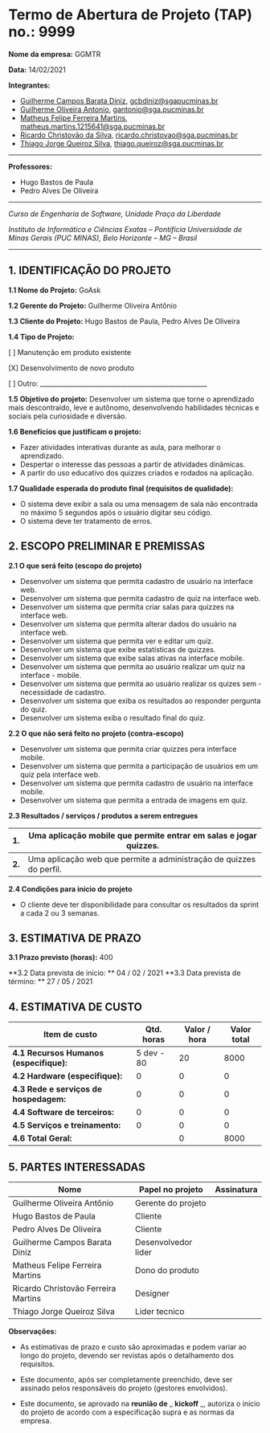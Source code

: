 # Termo de Abertura de Projeto (TAP) no.: 9999

**Nome da empresa:** GGMTR

**Data:** 14/02/2021

**Integrantes:**

- [Guilherme Campos Barata Diniz](https://github.com/Guicbdiniz), gcbdiniz@sgapucminas.br
- [Guilherme Oliveira Antonio](https://github.com/guilhermegoa), gantonio@sga.pucminas.br
- [Matheus Felipe Ferreira Martins](https://github.com/MatheusFFM), matheus.martins.1215641@sga.pucminas.br
- [Ricardo Christovão da Silva](https://github.com/ricardochristovao), ricardo.christovao@sga.pucminas.br
- [Thiago Jorge Queiroz Silva](https://github.com/ThiagoQueirozSilva), thiago.queiroz@sga.pucminas.br

---

**Professores:**

- Hugo Bastos de Paula
- Pedro Alves De Oliveira

---

_Curso de Engenharia de Software, Unidade Praça da Liberdade_

_Instituto de Informática e Ciências Exatas – Pontifícia Universidade de Minas Gerais (PUC MINAS), Belo Horizonte – MG – Brasil_

---

## 1. IDENTIFICAÇÃO DO PROJETO

**1.1 Nome do Projeto:** GoAsk

**1.2 Gerente do Projeto:** Guilherme Oliveira Antônio

**1.3 Cliente do Projeto:** Hugo Bastos de Paula, Pedro Alves De Oliveira

**1.4 Tipo de Projeto:**

[ ] Manutenção em produto existente

[X] Desenvolvimento de novo produto

[ ] Outro: \_\_\_\_\_\_\_\_\_\_\_\_\_\_\_\_\_\_\_\_\_\_\_\_\_\_\_\_\_\_\_\_\_\_\_\_\_\_\_\_\_\_\_\_\_\_\_\_\_\_\_\_

**1.5 Objetivo do projeto:** Desenvolver um sistema que torne o aprendizado mais descontraído, leve e autônomo, desenvolvendo habilidades técnicas e sociais pela curiosidade e diversão.

**1.6 Benefícios que justificam o projeto:**

- Fazer atividades interativas durante as aula, para melhorar o aprendizado.
- Despertar o interesse das pessoas a partir de atividades dinâmicas.
- A partir do uso educativo dos quizzes criados e rodados na aplicação.

**1.7 Qualidade esperada do produto final (requisitos de qualidade):**

- O sistema deve exibir a sala ou uma mensagem de sala não encontrada no máximo 5 segundos após o usuário digitar seu código.
- O sistema deve ter tratamento de erros.

## **2. ESCOPO PRELIMINAR E PREMISSAS**

**2.1 O que será feito (escopo do projeto)**

- Desenvolver um sistema que permita cadastro de usuário na interface web.
- Desenvolver um sistema que permita cadastro de quiz na interface web.
- Desenvolver um sistema que permita criar salas para quizzes na interface web.
- Desenvolver um sistema que permita alterar dados do usuário na interface web.
- Desenvolver um sistema que permita ver e editar um quiz.
- Desenvolver um sistema que exibe estatísticas de quizzes.
- Desenvolver um sistema que exibe salas ativas na interface mobile.
- Desenvolver um sistema que permita ao usuário realizar um quiz na interface - mobile.
- Desenvolver um sistema que permita ao usuário realizar os quizes sem - necessidade de cadastro.
- Desenvolver um sistema que exiba os resultados ao responder pergunta do quiz.
- Desenvolver um sistema exiba o resultado final do quiz.


**2.2 O que não será feito no projeto (contra-escopo)**

- Desenvolver um sistema que permita criar quizzes pera interface mobile.
- Desenvolver um sistema que permita a participação de usuários em um quiz pela interface web.
- Desenvolver um sistema que permita cadastro de usuário na interface mobile.
- Desenvolver um sistema que permita a entrada de imagens em quiz.


**2.3 Resultados / serviços / produtos a serem entregues**

| **1.** | Uma aplicação mobile que permite entrar em salas e jogar quizzes.   |
| ------ | ------------------------------------------------------------------- |
| **2.** | Uma aplicação web que permite a administração de quizzes do perfil. |

**2.4 Condições para início do projeto**

- O cliente deve ter disponibilidade para consultar os resultados da sprint a cada 2 ou 3 semanas.

## 3. ESTIMATIVA DE PRAZO

**3.1 Prazo previsto (horas):** 400

**3.2 Data prevista de início: ** 04 / 02 / 2021
**3.3 Data prevista de término: ** 27 / 05 / 2021

## 4. ESTIMATIVA DE CUSTO

| Item de custo                               | Qtd. horas | Valor / hora | Valor total |
| ------------------------------------------- | ---------- | ------------ | ----------- |
| **4.1 Recursos Humanos** **(especifique):** | 5 dev - 80 | 20           | 8000        |
| **4.2 Hardware (especifique):**             | 0          | 0            | 0           |
| **4.3 Rede e serviços de hospedagem:**      | 0          | 0            | 0           |
| **4.4 Software de terceiros:**              | 0          | 0            | 0           |
| **4.5 Serviços e treinamento:**             | 0          | 0            | 0           |
| **4.6 Total Geral:**                        |            | 0            | 8000        |

## 5. PARTES INTERESSADAS

| Nome                                | Papel no projeto    | Assinatura |
| ----------------------------------- | ------------------- | ---------- |
| Guilherme Oliveira Antônio          | Gerente do projeto  |            |
| Hugo Bastos de Paula                | Cliente             |            |
| Pedro Alves De Oliveira             | Cliente             |            |
| Guilherme Campos Barata Diniz       | Desenvolvedor lider |            |
| Matheus Felipe Ferreira Martins     | Dono do produto     |            |
| Ricardo Christovão Ferreira Martins | Designer            |            |
| Thiago Jorge Queiroz Silva          | Lider tecnico       |            |

**Observações:**

- As estimativas de prazo e custo são aproximadas e podem variar ao longo do projeto, devendo ser revistas após o detalhamento dos requisitos.

- Este documento, após ser completamente preenchido, deve ser assinado pelos responsáveis do projeto (gestores envolvidos).

- Este documento, se aprovado na **reunião de** _ **kickoff** _, autoriza o início do projeto de acordo com a especificação supra e as normas da empresa.
